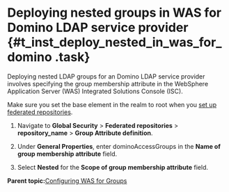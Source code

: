 # Deploying nested groups in WAS for Domino LDAP service provider {#t_inst_deploy_nested_in_was_for_domino .task}

Deploying nested LDAP groups for an Domino LDAP service provider involves specifying the group membership attribute in the WebSphere Application Server \(WAS\) Integrated Solutions Console \(ISC\).

Make sure you set the base element in the realm to root when you [set up federated repositories](t_inst_federated_repositories.md).

1.  Navigate to **Global Security** \> **Federated repositories** \> **repository\_name** \> **Group Attribute definition**.

2.  Under **General Properties**, enter dominoAccessGroups in the **Name of group membership attribute** field.

3.  Select **Nested** for the **Scope of group membership attribute** field.


**Parent topic:**[Configuring WAS for Groups](../install/t_inst_config_was_for_groups.md)

